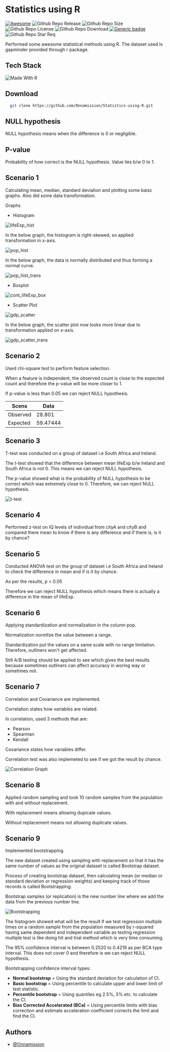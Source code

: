 # Statistics using R

[![Awesome](https://cdn.rawgit.com/sindresorhus/awesome/d7305f38d29fed78fa85652e3a63e154dd8e8829/media/badge.svg)](https://github.com/sindresorhus/awesome)
![Github Repo Release](https://img.shields.io/github/release-date/Onnamission/Statistics-using-R)
![Github Repo Size](https://img.shields.io/github/repo-size/Onnamission/Statistics-using-R)
![Github Repo License](https://img.shields.io/github/license/Onnamission/Statistics-using-R)
![Github Repo Download](https://img.shields.io/github/downloads/Onnamission/Statistics-using-R/total)
[![Generic badge](https://img.shields.io/badge/maintained-yes-<COLOR>.svg)](https://shields.io/)
![Github Repo Star Req](https://img.shields.io/badge/%F0%9F%8C%9F-If%20Useful-BC4E99)

Performed some awesome statistical methods using R. The dataset used is gapminder provided through r package.

## Tech Stack

![Made With R](https://img.shields.io/badge/-r-165CAA?style=for-the-badge&labelColor=grey&logo=r&logoColor=white)

## Download

```bash
  git clone https://github.com/Onnamission/Statistics-using-R.git
```

## NULL hypothesis

NULL hypothesis means when the difference is 0 or negligible.

## P-value

Probability of how correct is the NULL hypothesis. Value lies b/w 0 to 1.

## Scenario 1

Calculating mean, median, standard deviation and plotting some baisc graphs. Also did some data transformation.

Graphs

 - Histogram

 ![lifeExp_hist](Results/lifeExp_hist.png)

 In the below graph, the histogram is right-skewed, so applied transformation in x-axis.

 ![pop_hist](Results/pop_hist.png)
 
 In the below graph, the data is normally distributed and thus forming a normal curve.

 ![pop_hist_trans](Results/pop_hist_trans.png)

 - Boxplot

 ![cont_lifeExp_box](Results/cont_lifeExp_box.png)

 - Scatter Plot

 ![gdp_scatter](Results/gdp_scatter.png)

 In the below graph, the scatter plot now looks more linear due to transformation applied on x-axis.

 ![gdp_scatter_trans](Results/gdp_scatter_trans.png)

## Scenario 2

Used chi-square test to perform feature selection. 

When a feature is independent, the observed count is close to the expected count and therefore the p-value will be more closer to 1.

If p-value is less than 0.05 we can reject NULL hypothesis.

| Scens          | Data    |
| ----------------- | --------|
| Observed | 28.801 |
| Expected | 59.47444 |

## Scenario 3

T-test was conducted on a group of dataset i.e South Africa and Ireland.

The t-test showed that the difference between mean lifeExp b/w Ireland and South Africa is not 0. This means we can reject NULL hypothesis.

The p-value showed what is the probability of NULL hypothesis to be correct which was extremely close to 0. Therefore, we can reject NULL hypothesis.

![t-test](Results/t_test.png)

## Scenario 4

Performed z-test on IQ levels of individual from cityA and cityB and compared there mean to know if there is any difference and if there is, is it by chance?

## Scenario 5

Conducted ANOVA test on the group of dataset i.e South Africa and Ireland to check the difference in mean and if is it by chance.

As per the results, p < 0.05

Therefore we can reject NULL hypothesis which means there is actually a difference in the mean of lifeExp.

## Scenario 6

Applying standardization and normalization in the column pop.

Normalization normlize the value between a range.

Standardization put the values on a same scale with no range limitation. Therefore, outliners won't get affected.

Still A/B testing should be applied to see which gives the best results because sometimes outliners can affect accuracy in woring way or sometimes not.

## Scenario 7

Correlation and Covariance are implemented.

Correlation states how variables are related.

In correlation, used 3 methods that are:

 - Pearson
 - Spearman
 - Kendall

Covariance states how variables differ.

Correlation test was also implemeted to see if we got the result by chance.

![Correlation Graph](Results/corr_graph.png)

## Scenario 8

Applied random sampling and took 10 random samples from the population with and without replacement.

With replacement means allowing dupicate values.

Without replacement means not allowing duplicate values.

## Scenario 9

Implemented bootstrapping.

The new dataset created using sampling with replacement so that it has the same number of values as the original dataset is called Bootstrap dataset.

Process of creating bootstrap dataset, then calculating mean (or median or standard deviation or regression weights) and keeping track of those records is called Bootstrapping.

Bootstrap samples (or replication) is the new number line where we add the data from the previous number line.

![Bootstrapping](Results/boot.png)

The histogram showed what will be the result if we test regression multiple times on a random sample from the population measured by r-squared having same dependent and independent variable as testing regression multiple test is like doing hit and trial method which is very time consuming.

The 95% confidence interval is between 0.2520 to 0.4219 as per BCA type interval. This does not cover 0 and therefore is we can reject NULL hypothesis.

Bootstrapping confidence interval types:

 - <b>Normal bootstrap</b> = Using the standard deviation for calculation of CI.
 - <b>Basic bootstrap</b> = Using percentile to calculate upper and lower limit of test statistic.
 - <b>Percentile bootstrap</b> = Using quantiles eg 2.5%, 5% etc. to calculate the CI. 
 - <b>Bias Corrected Accelerated (BCa)</b> = Using percentile limits with bias correction and estimate acceleration coefficient corrects the limit and find the CI. 
 
 ## Authors

- [@Onnamission](https://www.github.com/Onnamission)
